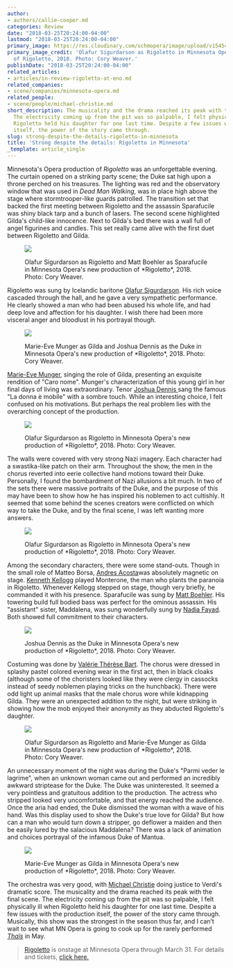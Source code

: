 ```yaml
---
author:
- authors/callie-cooper.md
categories: Review
date: "2018-03-25T20:24:00-04:00"
lastmod: "2018-03-25T20:24:00-04:00"
primary_image: https://res.cloudinary.com/schmopera/image/upload/v1545409169/media/webhook-uploads/1522023306508/sq---_37A3402.jpg.jpg
primary_image_credit: 'Olafur Sigurdarson as Rigoletto in Minnesota Opera''s new production
  of Rigoletto, 2018. Photo: Cory Weaver.'
publishDate: "2018-03-25T20:24:00-04:00"
related_articles:
- articles/in-review-rigoletto-at-eno.md
related_companies:
- scene/companies/minnesota-opera.md
related_people:
- scene/people/michael-christie.md
short_description: The musicality and the drama reached its peak with the final scene.
  The electricity coming up from the pit was so palpable, I felt physically ill when
  Rigoletto held his daughter for one last time. Despite a few issues with the production
  itself, the power of the story came through.
slug: strong-despite-the-details-rigoletto-in-minnesota
title: 'Strong despite the details: Rigoletto in Minnesota'
_template: article_single
---
```


Minnesota's Opera production of *Rigoletto* was an unforgettable evening. The curtain opened on a striking party scene; the Duke sat high upon a throne perched on his treasures. The lighting was red and the observatory window that was used in *Dead Man Walking*, was in place high above the stage where stormtrooper-like guards patrolled.  The transition set that backed the first meeting between Rigoletto and the assassin Sparafucile was shiny black tarp and a bunch of lasers. The second scene highlighted Gilda's child-like innocence. Next to Gilda's bed there was a wall full of angel figurines and candles. This set really came alive with the first duet between Rigoletto and Gilda. 

<figure data-type="image">

![](https://res.cloudinary.com/schmopera/image/upload/v1545409169/media/webhook-uploads/1522023363103/_37A3504.jpg.jpg)

<figcaption>Olafur Sigurdarson as Rigoletto and Matt Boehler as Sparafucile in Minnesota Opera's new production of *Rigoletto*, 2018. Photo: Cory Weaver.</figcaption>
</figure>

Rigoletto was sung by Icelandic baritone [Olafur Sigurdarson](https://mnopera.org/biography/olafur-sigurdarson/). His rich voice cascaded through the hall, and he gave a very sympathetic performance. He clearly showed a man who had been abused his whole life, and had deep love and affection for his daughter. I wish there had been more visceral anger and bloodlust in his portrayal though.

<figure data-type="image">

![](https://res.cloudinary.com/schmopera/image/upload/v1545409169/media/webhook-uploads/1522023414545/_37A2798.jpg.jpg)

<figcaption>Marie-Eve Munger as Gilda and Joshua Dennis as the Duke in Minnesota Opera's new production of *Rigoletto*, 2018. Photo: Cory Weaver.</figcaption>
</figure>

[Marie-Eve Munger](https://mnopera.org/biography/marie-eve-munger/), singing the role of Gilda, presenting an exquisite rendition of "Caro nome". Munger's characterization of this young girl in her final days of living was extraordinary. Tenor [Joshua Dennis ](https://mnopera.org/biography/joshua-dennis/) sang the famous "La donna è mobile" with a sombre touch. While an interesting choice, I felt confused on his motivations. But perhaps the real problem lies with the overarching concept of the production.

<figure data-type="image">

![](https://res.cloudinary.com/schmopera/image/upload/v1545409169/media/webhook-uploads/1522023377397/_37A2940.jpg.jpg)

<figcaption>Olafur Sigurdarson as Rigoletto in Minnesota Opera's new production of *Rigoletto*, 2018. Photo: Cory Weaver.</figcaption>
</figure>

The walls were covered with very strong Nazi imagery. Each character had a swastika-like patch on their arm. Throughout the show, the men in the chorus reverted into eerie collective hand motions toward their Duke. Personally, I found the bombardment of Nazi allusions a bit much. In two of the sets there were massive portraits of the Duke, and the purpose of this may have been to show how he has inspired his noblemen to act cultishly. It seemed that some behind the scenes creators were conflicted on which way to take the Duke, and by the final scene, I was left wanting more answers.

<figure data-type="image">

![](https://res.cloudinary.com/schmopera/image/upload/v1545409169/media/webhook-uploads/1522023394716/_37A3796.jpg.jpg)

<figcaption>Olafur Sigurdarson as Rigoletto in Minnesota Opera's new production of *Rigoletto*, 2018. Photo: Cory Weaver.</figcaption>
</figure>

Among the secondary characters, there were some stand-outs. Though in the small role of Matteo Borsa, [Andres Acosta](/scene/people/andres-acosta/andres-acosta/)was absolutely magnetic on stage. [Kenneth Kellogg](/scene/people//kenneth-kellogg/) played Monterone, the man who plants the paranoia in Rigoletto. Whenever Kellogg stepped on stage, though very briefly, he commanded it with his presence. Sparafucile was sung by [Matt Boehler](https://mnopera.org/biography/matt-boehler/). His towering build full bodied bass was perfect for the ominous assassin. His "assistant" sister, Maddalena, was sung wonderfully sung by [Nadia Fayad](https://mnopera.org/biography/10549-2/). Both showed full commitment to their characters.

<figure data-type="image">

![](https://res.cloudinary.com/schmopera/image/upload/v1545409169/media/webhook-uploads/1522023430050/_T8A3501.jpg.jpg)

<figcaption>Joshua Dennis as the Duke in Minnesota Opera's new production of *Rigoletto*, 2018. Photo: Cory Weaver.</figcaption>
</figure>

Costuming was done by [Valérie Thérèse Bart](https://mnopera.org/biography/valerie-therese-bart/). The chorus were dressed in splashy pastel colored evening wear in the first act, then in black cloaks (although some of the choristers looked like they were clergy in cassocks instead of seedy noblemen playing tricks on the hunchback). There were odd light up animal masks that the male chorus wore while kidnapping Gilda. They were an unexpected addition to the night, but were striking in showing how the mob enjoyed their anonymity as they abducted Rigoletto's daughter. 

<figure data-type="image">

![](https://res.cloudinary.com/schmopera/image/upload/v1545409169/media/webhook-uploads/1522023449652/_37A3807.jpg.jpg)

<figcaption>Olafur Sigurdarson as Rigoletto and Marie-Eve Munger as Gilda in Minnesota Opera's new production of *Rigoletto*, 2018. Photo: Cory Weaver.</figcaption>
</figure>

An unnecessary moment of the night was during the Duke's "Parmi veder le lagrime", when an unknown woman came out and performed an incredibly awkward striptease for the Duke. The Duke was uninterested. It seemed a very pointless and gratuitous addition to the production. The actress who stripped looked very uncomfortable, and that energy reached the audience. Once the aria had ended, the Duke dismissed the woman with a wave of his hand. Was this display used to show the Duke's true love for Gilda? But how can a man who would turn down a stripper, go deflower a maiden and then be easily lured by the salacious Maddalena? There was a lack of animation and choices portrayal of the infamous Duke of Mantua. 

<figure data-type="image">

![](https://res.cloudinary.com/schmopera/image/upload/v1545409169/media/webhook-uploads/1522023461307/_T8A3918.jpg.jpg)

<figcaption>Marie-Eve Munger as Gilda in Minnesota Opera's new production of *Rigoletto*, 2018. Photo: Cory Weaver.</figcaption>
</figure>

The orchestra was very good, with [Michael Christie](https://mnopera.org/biography/michael-christie/) doing justice to Verdi's dramatic score. The musicality and the drama reached its peak with the final scene. The electricity coming up from the pit was so palpable, I felt physically ill when Rigoletto held his daughter for one last time. Despite a few issues with the production itself, the power of the story came through. Musically, this show was the strongest in the season thus far, and I can’t wait to see what MN Opera is going to cook up for the rarely performed [*Thaïs*](https://mnopera.org/season/2017-2018/thais/) in May.

>[Rigoletto](https://mnopera.org/season/2017-2018/rigoletto/) is onstage at Minnesota Opera through March 31. For details and tickets, [click here.](https://mnopera.org/season/2017-2018/rigoletto/)
